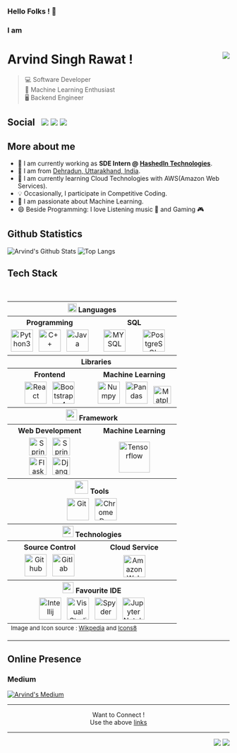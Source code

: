 ### Hello Folks ! :wave:
### I am
# Arvind Singh Rawat ! <img align="right" src="https://github.com/ArvindSinghRawat/ArvindSinghRawat/blob/master/resources/images/Name.gif?raw=true"></img>

> :computer: Software Developer\
> :robot: Machine Learning Enthusiast\
> :desktop_computer: Backend Engineer

<h2 id="user-content-social">
    Social &nbsp;
    <a href="mailto:arvind160102261@gmail.com"><img src="https://img.shields.io/badge/-arvind160102261@gmail.com-c14438?style=flat&logo=Gmail&logoColor=white"/></a>
    <a href="http://bit.ly/asr_linkedin"><img src="https://img.shields.io/badge/-Arvind%20Singh%20Rawat-0072b1?style=flat&logo=Linkedin&logoColor=white"/></a>
    <a href="https://bit.ly/asr_telegram"><img src="https://img.shields.io/badge/-Arvind-0088CC?style=flat&logo=Telegram&logoColor=white"/></a>
</h2>

## More about me
- 🔭 I am currently working as __SDE Intern @ [HashedIn Technologies](https://hashedin.com/)__.
- 📍 I am from [Dehradun, Uttarakhand, India](https://500px.com/photo/1003701656/Dehradun-by-Arvind-Singh-Rawat).
- 🎯 I am currently learning Cloud Technologies with AWS(Amazon Web Services).
- 💡 Occasionally, I participate in Competitive Coding.
- 🥰 I am passionate about Machine Learning.
- 😄 Beside Programming: I love Listening music 🎵 and Gaming 🎮

## Github Statistics

![Arvind's Github Stats](https://github-readme-stats.vercel.app/api?username=ArvindSinghRawat&show_icons=true&theme=synthwave)
![Top Langs](https://github-readme-stats.vercel.app/api/top-langs/?username=ArvindSinghRawat&theme=synthwave&layout=compact)

## Tech Stack

<br/>

<table>
    <tbody>
        <tr>
            <th colspan=2>
                <img src="https://github.com/ArvindSinghRawat/ArvindSinghRawat/blob/master/resources/icons/icons8-laptop-coding-50.png?raw=true" height=20/> Languages
            </th>
        </tr>
        <tr>
            <th>
                <b>
                    Programming
                </b>
            </th>
            <th>
                <b>
                    SQL
                </b>
            </th>
        </tr>
        <tr>
            <td align="center" width="50%" >
                <img alt="Python3" src="https://upload.wikimedia.org/wikipedia/commons/thumb/f/f8/Python_logo_and_wordmark.svg/250px-Python_logo_and_wordmark.svg.png" height=50/>
                &nbsp;
                <img alt="C++" src="https://upload.wikimedia.org/wikipedia/commons/thumb/1/18/ISO_C%2B%2B_Logo.svg/150px-ISO_C%2B%2B_Logo.svg.png" height=50/>
                &nbsp;
                <img alt="Java" src="https://upload.wikimedia.org/wikipedia/en/thumb/3/30/Java_programming_language_logo.svg/141px-Java_programming_language_logo.svg.png" height=50/>
            </td>
            <td align="center" width="50%" >
                <img alt="MYSQL" src="https://upload.wikimedia.org/wikipedia/en/thumb/6/62/MySQL.svg/136px-MySQL.svg.png" height=50/> &nbsp; &nbsp; &nbsp;
                &nbsp;
                <img alt="PostgreSQL" src="https://upload.wikimedia.org/wikipedia/commons/thumb/2/29/Postgresql_elephant.svg/220px-Postgresql_elephant.svg.png" height=50/>
            </td>
        </tr>
        <tr>
            <th colspan=2>
                <img src="https://github.com/ArvindSinghRawat/ArvindSinghRawat/blob/master/resources/icons/icons8-library-50.png?raw=true" height=15/> Libraries
            </th>
        </tr>
        <tr>
            <th>
                Frontend
            </th>
            <th>
                Machine Learning
            </th>
        </tr>
        <tr>
            <td align="center" width="50%" >
                <img alt="React" src="https://upload.wikimedia.org/wikipedia/commons/thumb/a/a7/React-icon.svg/220px-React-icon.svg.png" height=50/> 
                &nbsp;
                <img alt="Bootstrap 4" src="https://upload.wikimedia.org/wikipedia/commons/thumb/b/b2/Bootstrap_logo.svg/220px-Bootstrap_logo.svg.png" height=50/>
            </td>
            <td align="center" width="50%" >
                <img alt="Numpy" src="https://upload.wikimedia.org/wikipedia/commons/thumb/3/31/NumPy_logo_2020.svg/330px-NumPy_logo_2020.svg.png" height=50/>
                &nbsp;
                <img alt="Pandas" src="https://upload.wikimedia.org/wikipedia/commons/thumb/e/ed/Pandas_logo.svg/450px-Pandas_logo.svg.png" height=50/>
                &nbsp;
                <img alt="Matplotlib" src="https://upload.wikimedia.org/wikipedia/en/thumb/5/56/Matplotlib_logo.svg/450px-Matplotlib_logo.svg.png" height=40/>
            </td>
        </tr>
        <tr>
            <th colspan=2>
                <img src="https://github.com/ArvindSinghRawat/ArvindSinghRawat/blob/master/resources/icons/icons8-front-view-50.png?raw=true" height=25/> Framework
            </th>
        </tr>
        <tr>
            <th>
                Web Development
            </th>
            <th>
                Machine Learning
            </th>
        </tr>
        <tr>
            <td align="center" width="50%">
                <img alt="Spring" src="https://upload.wikimedia.org/wikipedia/commons/thumb/4/44/Spring_Framework_Logo_2018.svg/330px-Spring_Framework_Logo_2018.svg.png" height=40/>
                &nbsp;
                <img alt="Spring Boot" src="https://github.com/ArvindSinghRawat/ArvindSinghRawat/blob/master/resources/icons/springboot.jpeg?raw=true" height=40/>
                <br/>
                <img alt="Flask" src="https://upload.wikimedia.org/wikipedia/commons/thumb/3/3c/Flask_logo.svg/330px-Flask_logo.svg.png" height=40/>
                &nbsp;
                <img alt="Django" src="https://upload.wikimedia.org/wikipedia/commons/thumb/7/75/Django_logo.svg/278px-Django_logo.svg.png" height=40/>
            </td>
            <td align="center" width="50%">
                <img alt="Tensorflow" src="https://upload.wikimedia.org/wikipedia/commons/thumb/1/11/TensorFlowLogo.svg/330px-TensorFlowLogo.svg.png" height=70/>
            </td>
        </tr>
        <tr>
            <th colspan=2>
                <img src="https://github.com/ArvindSinghRawat/ArvindSinghRawat/blob/master/resources/icons/icons8-hand-tools-50.png?raw=true" height=30/> Tools
            </th>
        </tr>
        <tr>
            <td align="center" colspan=2>
                <img alt="Git" src="https://upload.wikimedia.org/wikipedia/commons/thumb/e/e0/Git-logo.svg/150px-Git-logo.svg.png" height=50/>
                &nbsp;
                <img alt="Chrome Dev Tools" src="https://github.com/ArvindSinghRawat/ArvindSinghRawat/blob/master/resources/icons/chrome-dev.jpg?raw=true" height=50/>
            </td>
        </tr>
        <tr>
            <th colspan=2>
                <img src="https://github.com/ArvindSinghRawat/ArvindSinghRawat/blob/master/resources/icons/icons8-gears-50.png?raw=true" height=25/> Technologies
            </th>
        </tr>
        <tr>
            <th>
                Source Control
            </th>
            <th>
                Cloud Service
            </th>
        </tr>
        <tr>
            <td align="center" width="50%">
                <img alt="Github" src="https://upload.wikimedia.org/wikipedia/commons/thumb/9/95/Font_Awesome_5_brands_github.svg/62px-Font_Awesome_5_brands_github.svg.png" height=50/>
                &nbsp;
                <img alt="Gitlab" src="https://upload.wikimedia.org/wikipedia/commons/thumb/e/e1/GitLab_logo.svg/250px-GitLab_logo.svg.png" height=50/>
            </td>
            <td align="center" width="50%" >
                <img alt="Amazon Web Services" src="https://upload.wikimedia.org/wikipedia/commons/thumb/9/93/Amazon_Web_Services_Logo.svg/150px-Amazon_Web_Services_Logo.svg.png" height=50/>
            </td>
        </tr>
        <tr>
            <th colspan=2>
                <img src="https://github.com/ArvindSinghRawat/ArvindSinghRawat/blob/master/resources/icons/icons8-program-50.png?raw=true" height=25/> Favourite IDE
            </th>
        </tr>
        <tr>
            <td align="center" width="50%"  colspan=2>
                <img alt="Intellij" src="https://upload.wikimedia.org/wikipedia/commons/thumb/d/d5/IntelliJ_IDEA_Logo.svg/64px-IntelliJ_IDEA_Logo.svg.png" height=50/>
                &nbsp;
                <img alt="Visual Studio Code" src="https://upload.wikimedia.org/wikipedia/commons/thumb/9/9a/Visual_Studio_Code_1.35_icon.svg/64px-Visual_Studio_Code_1.35_icon.svg.png" height=50/>
                &nbsp;
                <img alt="Spyder" src="https://upload.wikimedia.org/wikipedia/commons/thumb/7/7e/Spyder_logo.svg/64px-Spyder_logo.svg.png" height=50/>
                &nbsp;
                <img alt="Jupyter Notebook" src="https://upload.wikimedia.org/wikipedia/commons/thumb/3/38/Jupyter_logo.svg/250px-Jupyter_logo.svg.png" height=50/>
            </td>
        </tr>
    </tbody>
    <tfoot>
        <tr>
          <td colspan=2>
            <sub>
              Image and Icon source : <a target="_blank" href="https://commons.wikimedia.org/wiki/Main_Page">Wikpedia</a> and <a target="_blank" href="https://icons8.com">Icons8</a>
            </sub>
          </td>
      </tr>
    </tfoot>
</table>

<hr/>

## Online Presence

### Medium

[![Arvind's Medium](https://github-readme-medium.vercel.app/?username=arvindsinghrawat&limit=2)](https://medium.com/@arvindsinghrawat)

<hr/>

<p align="center"> 
    Want to Connect ! <br/>
    Use the above <a href="#user-content-social">links</a>
</p>

<hr/>

<p align="right"> 
    <img src="https://komarev.com/ghpvc/?username=ArvindSinghRawat&color=blue"/>
    <img src="https://badges.pufler.dev/visits/ArvindSinghRawat/ArvindSinghRawat"/>
</p>
